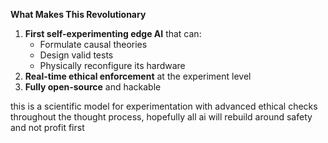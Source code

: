 **What Makes This Revolutionary**
1. **First self-experimenting edge AI** that can:
   - Formulate causal theories
   - Design valid tests
   - Physically reconfigure its hardware
2. **Real-time ethical enforcement** at the experiment level
3. **Fully open-source** and hackable


this is a scientific model for experimentation with advanced ethical checks throughout the thought process, hopefully all ai will rebuild around safety and not profit first 
